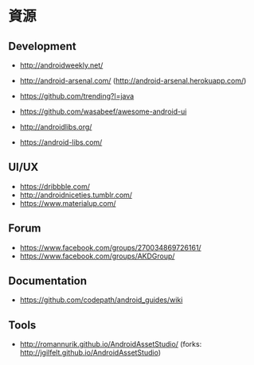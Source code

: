 # 資源

## Development

* http://androidweekly.net/
* http://android-arsenal.com/ (http://android-arsenal.herokuapp.com/)
* https://github.com/trending?l=java
* https://github.com/wasabeef/awesome-android-ui


* http://androidlibs.org/
* https://android-libs.com/

## UI/UX

* https://dribbble.com/
* http://androidniceties.tumblr.com/
* https://www.materialup.com/

## Forum

* https://www.facebook.com/groups/270034869726161/
* https://www.facebook.com/groups/AKDGroup/

## Documentation

* https://github.com/codepath/android_guides/wiki

## Tools

* http://romannurik.github.io/AndroidAssetStudio/ (forks: http://jgilfelt.github.io/AndroidAssetStudio)